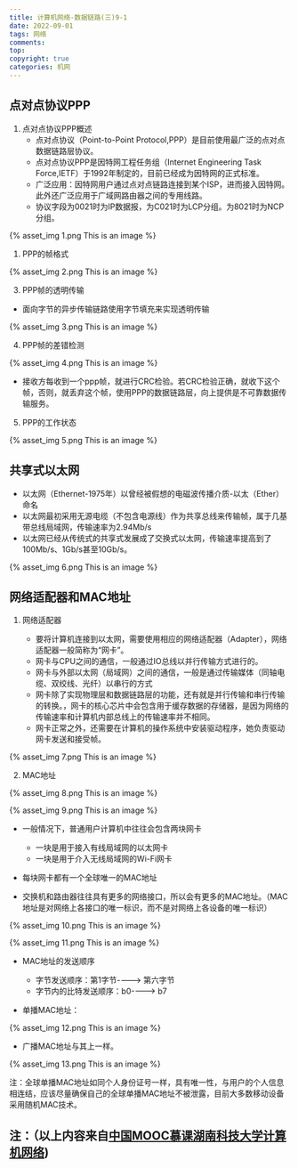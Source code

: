```yaml
---
title: 计算机网络-数据链路(三)9-1
date: 2022-09-01
tags: 网络
comments:
top: 
copyright: true
categories: 机网
---
```


## 点对点协议PPP

1. 点对点协议PPP概述
   * 点对点协议（Point-to-Point Protocol,PPP）是目前使用最广泛的点对点数据链路层协议。
   * 点对点协议PPP是因特网工程任务组（Internet Engineering Task Force,IETF）于1992年制定的，目前已经成为因特网的正式标准。
   * 广泛应用：因特网用户通过点对点链路连接到某个ISP，进而接入因特网。此外还广泛应用于广域网路由器之间的专用线路。
   * 协议字段为0021时为IP数据报，为C021时为LCP分组。为8021时为NCP分组。
<!--more-->



{% asset_img 1.png This is an image %}

1. PPP的帧格式

{% asset_img 2.png This is an image %}

3. PPP帧的透明传输

* 面向字节的异步传输链路使用字节填充来实现透明传输

{% asset_img 3.png This is an image %}

4. PPP帧的差错检测

{% asset_img 4.png This is an image %}

* 接收方每收到一个ppp帧，就进行CRC检验。若CRC检验正确，就收下这个帧，否则，就丢弃这个帧，使用PPP的数据链路层，向上提供是不可靠数据传输服务。

5. PPP的工作状态

{% asset_img 5.png This is an image %}

##  共享式以太网

* 以太网（Ethernet-1975年）以曾经被假想的电磁波传播介质-以太（Ether）命名
* 以太网最初采用无源电缆（不包含电源线）作为共享总线来传输帧，属于几基带总线局域网，传输速率为2.94Mb/s
* 以太网已经从传统式的共享式发展成了交换式以太网，传输速率提高到了100Mb/s、1Gb/s甚至10Gb/s。

{% asset_img 6.png This is an image %}

##  网络适配器和MAC地址

1. 网络适配器

   * 要将计算机连接到以太网，需要使用相应的网络适配器（Adapter），网络适配器一般简称为“网卡”。
   * 网卡与CPU之间的通信，一般通过IO总线以并行传输方式进行的。
   * 网卡与外部以太网（局域网）之间的通信，一般是通过传输媒体（同轴电缆、双绞线、光纤）以串行的方式
   * 网卡除了实现物理层和数据链路层的功能，还有就是并行传输和串行传输的转换。，网卡的核心芯片中会包含用于缓存数据的存储器，是因为网络的传输速率和计算机内部总线上的传输速率并不相同。
   * 网卡正常之外，还需要在计算机的操作系统中安装驱动程序，她负责驱动网卡发送和接受帧。

{% asset_img 7.png This is an image %}

2. MAC地址

{% asset_img 8.png This is an image %}

{% asset_img 9.png This is an image %}

   * 一般情况下，普通用户计算机中往往会包含两块网卡
     * 一块是用于接入有线局域网的以太网卡
     * 一块是用于介入无线局域网的Wi-Fi网卡

   * 每块网卡都有一个全球唯一的MAC地址
   * 交换机和路由器往往具有更多的网络接口，所以会有更多的MAC地址。（MAC地址是对网络上各接口的唯一标识，而不是对网络上各设备的唯一标识）

{% asset_img 10.png This is an image %}

{% asset_img 11.png This is an image %}

* MAC地址的发送顺序
  * 字节发送顺序：第1字节----> 第六字节
  * 字节内的比特发送顺序：b0----> b7

* 单播MAC地址：

{% asset_img 12.png This is an image %}

* 广播MAC地址与其上一样。

{% asset_img 13.png This is an image %}

注：全球单播MAC地址如同个人身份证号一样，具有唯一性，与用户的个人信息相连结，应该尽量确保自己的全球单播MAC地址不被泄露，目前大多数移动设备采用随机MAC技术。

## 注：（以上内容来自[中国MOOC慕课湖南科技大学计算机网络](https://www.icourse163.org/learn/HNKJ-1461816178?tid=1468294445#/learn/announce))













